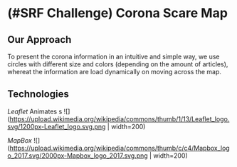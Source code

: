 # (#SRF Challenge) Corona Scare Map
## Our Approach
To present the corona information in an intuitive and simple way, we use circles with different size and colors (depending on the amount of articles),
whereat the information are load dynamically on moving across the map.

## Technologies
 
 
 *Leaflet*
 Animates s
![](https://upload.wikimedia.org/wikipedia/commons/thumb/1/13/Leaflet_logo.svg/1200px-Leaflet_logo.svg.png | width=200)

*MapBox*
![](https://upload.wikimedia.org/wikipedia/commons/thumb/c/c4/Mapbox_logo_2017.svg/2000px-Mapbox_logo_2017.svg.png | width=200)

